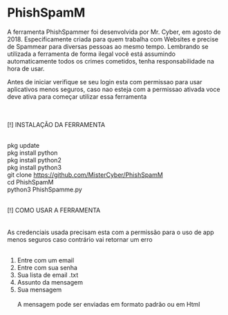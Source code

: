
# PhishSpamM<br>

A ferramenta PhishSpammer foi desenvolvida por Mr. Cyber, em agosto de 2018. Especificamente
criada para quem trabalha com Websites e precise de Spammear para diversas pessoas ao mesmo
tempo. Lembrando se utilizada a ferramenta de forma ilegal você está assumindo automaticamente
todos os crimes cometidos, tenha responsabilidade na hora de usar.<br>

Antes de iniciar verifique se seu login esta com permissao para usar aplicativos menos seguros,
caso nao esteja com a permissao ativada voce deve ativa para começar utilizar essa ferramenta<br><br><br>


[!] INSTALAÇÃO DA FERRAMENTA<br><br>

pkg update<br>
pkg install python<br>
pkg install python2<br>
pkg install python3<br>
git clone https://github.com/MisterCyber/PhishSpamM<br>
cd PhishSpamM<br>
python3 PhishSpamme.py<br><br>

[!] COMO USAR A FERRAMENTA<br><br><br>
As credenciais usada precisam esta com a permissão para o uso de app menos seguros caso contrário vai retornar um erro<br><br>
1) Entre com um email<br>
2) Entre com sua senha<br>
3) Sua lista de email .txt<br>
4) Assunto da mensagem<br>
5) Sua mensagem<br><br>
A mensagem pode ser enviadas em formato padrão ou em Html<br>



